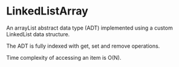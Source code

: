 # LinkedListArray

An arrayList abstract data type (ADT) implemented using a custom LinkedList
 data structure.
 
 The ADT is fully indexed with get, set and remove operations.
 
 Time complexity of accessing an item is O(N).